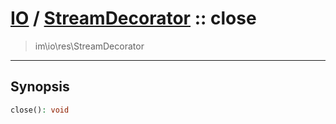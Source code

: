 # [IO](IO.md) / [StreamDecorator](IO-StreamDecorator.md) :: close
 > im\io\res\StreamDecorator
____

## Synopsis
```php
close(): void
```
